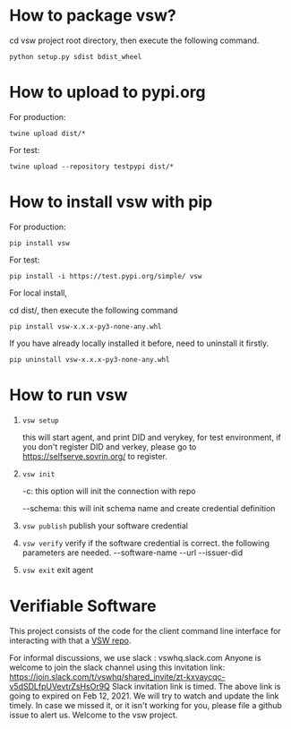 # How to package vsw?
cd vsw project root directory, then execute the following command.

`python setup.py sdist bdist_wheel`

# How to upload to pypi.org
For production: 

`twine upload dist/*`

For test: 

`twine upload --repository testpypi dist/*`

# How to install vsw with pip
For production: 

`pip install vsw`

For test: 

`pip install -i https://test.pypi.org/simple/ vsw`

For local install, 

cd dist/, then execute the following command

`pip install vsw-x.x.x-py3-none-any.whl`

If you have already locally installed it before, need to uninstall it firstly.

`pip uninstall vsw-x.x.x-py3-none-any.whl`

# How to run vsw
1. `vsw setup`

    this will start agent, and print DID and verykey, for test environment, if you don't register DID and verkey, please go to https://selfserve.sovrin.org/ to register.
2. `vsw init`

    -c: this option will init the connection with repo
    
    --schema: this will init schema name and create credential definition

3. `vsw publish`
    publish your software credential
    
4. `vsw verify`
    verify if the software credential is correct. the following parameters are needed.
    --software-name
    --url
    --issuer-did
5. `vsw exit`
    exit agent
    

# Verifiable Software

This project consists of the code for the client command line interface for interacting with that a [VSW repo](https://github.com/verifiablesoftware/vsw-repo).

For informal discussions, we use slack : vswhq.slack.com
Anyone is welcome to join the slack channel using this invitation link: https://join.slack.com/t/vswhq/shared_invite/zt-kxvaycqc-v5dSDLfpUVevtrZsHsOr9Q
Slack invitation link is timed. The above link is going to expired on Feb 12, 2021. We will try to watch and update the link timely. In case we missed it, or it isn't working for you, please file a github issue to alert us. Welcome to the vsw project.
